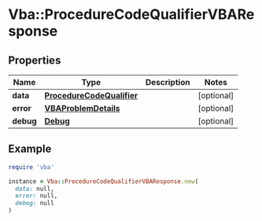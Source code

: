 # Vba::ProcedureCodeQualifierVBAResponse

## Properties

| Name | Type | Description | Notes |
| ---- | ---- | ----------- | ----- |
| **data** | [**ProcedureCodeQualifier**](ProcedureCodeQualifier.md) |  | [optional] |
| **error** | [**VBAProblemDetails**](VBAProblemDetails.md) |  | [optional] |
| **debug** | [**Debug**](Debug.md) |  | [optional] |

## Example

```ruby
require 'vba'

instance = Vba::ProcedureCodeQualifierVBAResponse.new(
  data: null,
  error: null,
  debug: null
)
```

